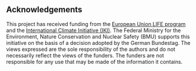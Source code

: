 ## Acknowledgements

This project has received funding from the [European Union LIFE
program](https://ec.europa.eu/easme/en/life) and the [International Climate
Initiative (IKI)](https://bit.ly/2FtTr79). The Federal Ministry for the
Environment, Nature Conservation and Nuclear Safety (BMU) supports this
initiative on the basis of a decision adopted by the German Bundestag. The views
expressed are the sole responsibility of the authors and do not necessarily
reflect the views of the funders. The funders are not responsible for any use
that may be made of the information it contains.

